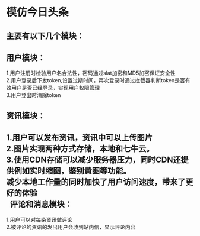 # 模仿今日头条
主要有以下几个模块：<br>
--
用户模块：<br>
-
1.用户注册时检验用户名合法性，密码通过slat加密和MD5加密保证安全性<br>
2.用户登录后下发token,设置过期时间，再次登录时通过拦截器判断token是否有效用户是否已经登录，实现用户权限管理<br>
3.用户登出时清除token<br>

资讯模块：<br>
-
1.用户可以发布资讯，资讯中可以上传图片<br>
2.图片实现两种方式存储，本地和七牛云。<br>
3.使用CDN存储可以减少服务器压力，同时CDN还提供例如实时缩图，鉴别黄图等功能。<br>
   减少本地工作量的同时加快了用户访问速度，带来了更好的体验<br>
   
评论和消息模块：<br>
-
1.用户可以对每条资讯做评论<br>
2.被评论的资讯的发出用户会收到站内信，显示评论内容<br>

